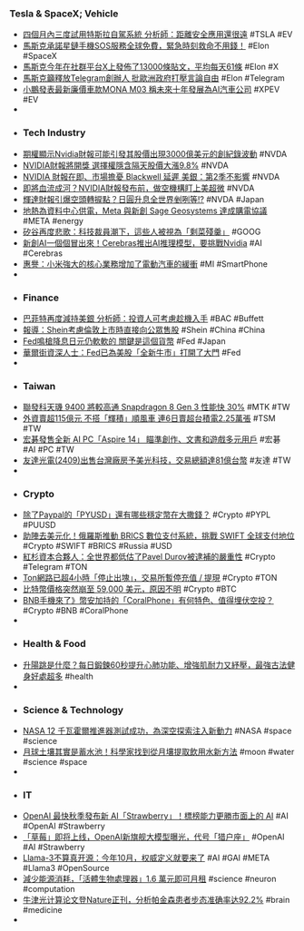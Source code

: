 ### Tesla & SpaceX; Vehicle
- [四個月內三度試用特斯拉自駕系統 分析師：距離安全應用還很遠](https://tw.news.yahoo.com/四個月內三度試用特斯拉自駕系統-分析師-距離安全應用還很遠-085559806.html) #TSLA #EV
- [馬斯克承諾星鏈手機SOS服務全球免費，緊急時刻救命不用錢！](https://www.techbang.com/posts/117862-starlink-mobile-emergency-service) #Elon #SpaceX
- [馬斯克今年在社群平台X上發佈了13000條貼文，平均每天61條](https://www.techbang.com/posts/117830-musk-has-posted-13000-posts-on-social-platform-x-this-year-an) #Elon #X
- [馬斯克籲釋放Telegram創辦人 批歐洲政府打壓言論自由](https://news.cnyes.com/news/id/5699377) #Elon #Telegram
- [小鵬發表最新廉價車款MONA M03 稱未來十年發展為AI汽車公司](https://news.cnyes.com/news/id/5699483) #XPEV #EV
-
- ### Tech Industry
- [期權顯示Nvidia財報可能引發其股價出現3000億美元的創紀錄波動](https://tw.tradingview.com/news/reuters.com,2024:newsml_L6T3KE0LN:0/) #NVDA
- [NVIDIA財報將開獎 選擇權隱含隔天股價大漲9.8%](https://www.moneydj.com/kmdj/news/newsviewer.aspx?a=e11e2848-e09b-489f-9a10-aeb849f42e90) #NVDA
- [NVIDIA 財報在即、市場擔憂 Blackwell 延遲 美銀：第2季不影響](https://money.udn.com/money/story/123398/8190728) #NVDA
- [即將血流成河？NVIDIA財報發布前，做空機構盯上美超微](https://www.blocktempo.com/the-market-bets-on-a-nearly-10-swing-in-nvidias-stock-post-earnings/) #NVDA
- [輝達財報引爆空頭轉捩點？日圓升息全世界剉咧等!?](https://news.cnyes.com/news/id/5700110) #NVDA #Japan
- [地熱為資料中心供電，Meta 與新創 Sage Geosystems 達成購電協議](https://technews.tw/2024/08/27/meta-strikes-geothermal-energy-deal-to-power-us-data-centers/) #META #energy
- [矽谷再度悲歌：科技裁員潮下，這些人被視為「剩菜殘羹」](https://www.inside.com.tw/article/36041-layoff-tech) #GOOG
- [新創AI一個個冒出來！Cerebras推出AI推理模型，要挑戰Nvidia](https://uanalyze.com.tw/articles/420016192) #AI #Cerebras
- [惠譽：小米強大的核心業務增加了電動汽車的緩衝](https://news.cnyes.com/news/id/5698809) #MI #SmartPhone
-
- ### Finance
- [巴菲特再度減持美銀 分析師：投資人可考慮趁機入手](https://news.cnyes.com/news/id/5699733) #BAC #Buffett
- [報導：Shein考慮倫敦上市時直接向公眾售股](https://news.cnyes.com/news/id/5698808) #Shein #China #China
- [Fed鳴槍降息日元仍軟軟的 關鍵是這個貨幣](https://news.cnyes.com/news/id/5699856) #Fed #Japan
- [華爾街資深人士：Fed已為美股「全新牛市」打開了大門](https://news.cnyes.com/news/id/5698889) #Fed
-
- ### Taiwan
- [聯發科天璣 9400 將較高通 Snapdragon 8 Gen 3 性能快 30%](https://technews.tw/2024/08/28/dimensity-9400-will-be-30-faster-than-snapdragon-8-gen-3/) #MTK #TW
- [外資賣超115億元 不搭「輝積」順風車 連6日賣超台積電2.25萬張](https://news.cnyes.com/news/id/5700069) #TSM #TW
- [宏碁發售全新 AI PC「Aspire 14」 瞄準創作、文書和遊戲多元用戶](https://news.cnyes.com/news/id/5698694) #宏碁 #AI #PC #TW
- [友達光電(2409)出售台灣廠房予美光科技，交易總額達81億台幣](https://uanalyze.com.tw/articles/444916157) #友達 #TW
-
- ### Crypto
- [除了Paypal的「PYUSD」還有哪些穩定幣在大撒錢？](https://www.blocktempo.com/what-other-stablecoin-plans-are-spreading-money-like-pyusd/) #Crypto #PYPL #PUUSD
- [助陣去美元化！俄羅斯推動 BRICS 數位支付系統，挑戰 SWIFT 全球支付地位](https://abmedia.io/159-countries-sign-onto-brics-settlement-system) #Crypto #SWIFT #BRICS #Russia #USD
- [紅杉資本合夥人：全世界都低估了Pavel Durov被逮補的嚴重性](https://www.blocktempo.com/world-is-underestimating-the-significance-of-the-pavel-durov-arrest/) #Crypto #Telegram #TON
- [Ton網路已超4小時「停止出塊」，交易所暫停充值 / 提現](https://www.blocktempo.com/ton-has-stopped-producing-blocks-for-more-than-4-hours/) #Crypto #TON
- [比特幣價格突然崩至 59,000 美元，原因不明](https://blockcast.it/2024/08/28/mica-daily-240828/) #Crypto #BTC
- [BNB手機來了》幣安加持的「CoralPhone」有何特色、值得埋伏空投？](https://www.blocktempo.com/bnb-web3-phone-coralphone-coming-soon/) #Crypto #BNB #CoralPhone
-
- ### Health & Food
- [升陽跳是什麼？每日鍛鍊60秒提升心肺功能、增強肌耐力又紓壓，最強古法健身好處超多](https://www.elle.com/tw/beauty/health/g61924631/sun-jump/) #health
-
- ### Science & Technology
- [NASA 12 千瓦霍爾推進器測試成功，為深空探索注入新動力](https://technews.tw/2024/08/27/nasa-aeps/) #NASA #space #science
- [月球土壤其實是蓄水池！科學家找到從月壤提取飲用水新方法](https://technews.tw/2024/08/27/moon-dust-water-regolith-ilmenite/) #moon #water #science #space
-
- ### IT
- [OpenAI 最快秋季發布新 AI「Strawberry」！標榜能力更勝市面上的 AI](https://www.inside.com.tw/article/36043-openai-strawberry-expected-launch) #AI #OpenAI #Strawberry
- [「草莓」即将上线，OpenAI新旗舰大模型曝光，代号「猎户座」](https://www.jiqizhixin.com/articles/2024-08-28-2) #OpenAI #AI #Strawberry
- [Llama-3不算真开源：今年10月，权威定义就要来了](https://www.jiqizhixin.com/articles/2024-08-28-3) #AI #GAI #META #Llama3 #OpenSource
- [減少能源消耗，「活體生物處理器」1.6 萬元即可月租](https://technews.tw/2024/08/28/human-brain-organoid-bioprocessors-now-available-to-rent-for-500-per-month/) #science #neuron #computation
- [牛津光计算论文登Nature正刊，分析帕金森患者步态准确率达92.2%](https://www.jiqizhixin.com/articles/2024-08-28) #brain #medicine
-